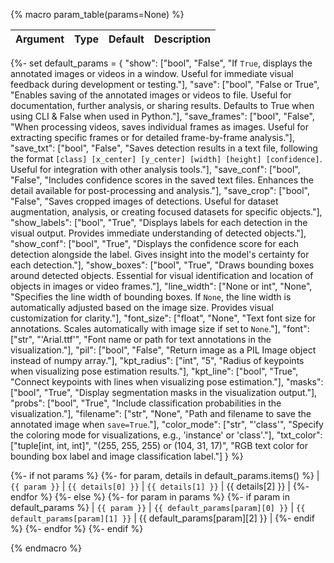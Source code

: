 {% macro param_table(params=None) %}

| Argument | Type | Default | Description |
| -------- | ---- | ------- | ----------- |

{%- set default_params = {
    "show": ["bool", "False", "If `True`, displays the annotated images or videos in a window. Useful for immediate visual feedback during development or testing."],
    "save": ["bool", "False or True", "Enables saving of the annotated images or videos to file. Useful for documentation, further analysis, or sharing results. Defaults to True when using CLI & False when used in Python."],
    "save_frames": ["bool", "False", "When processing videos, saves individual frames as images. Useful for extracting specific frames or for detailed frame-by-frame analysis."],
    "save_txt": ["bool", "False", "Saves detection results in a text file, following the format `[class] [x_center] [y_center] [width] [height] [confidence]`. Useful for integration with other analysis tools."],
    "save_conf": ["bool", "False", "Includes confidence scores in the saved text files. Enhances the detail available for post-processing and analysis."],
    "save_crop": ["bool", "False", "Saves cropped images of detections. Useful for dataset augmentation, analysis, or creating focused datasets for specific objects."],
    "show_labels": ["bool", "True", "Displays labels for each detection in the visual output. Provides immediate understanding of detected objects."],
    "show_conf": ["bool", "True", "Displays the confidence score for each detection alongside the label. Gives insight into the model's certainty for each detection."],
    "show_boxes": ["bool", "True", "Draws bounding boxes around detected objects. Essential for visual identification and location of objects in images or video frames."],
    "line_width": ["None or int", "None", "Specifies the line width of bounding boxes. If `None`, the line width is automatically adjusted based on the image size. Provides visual customization for clarity."],
    "font_size": ["float", "None", "Text font size for annotations. Scales automatically with image size if set to `None`."],
    "font": ["str", "'Arial.ttf'", "Font name or path for text annotations in the visualization."],
    "pil": ["bool", "False", "Return image as a PIL Image object instead of numpy array."],
    "kpt_radius": ["int", "5", "Radius of keypoints when visualizing pose estimation results."],
    "kpt_line": ["bool", "True", "Connect keypoints with lines when visualizing pose estimation."],
    "masks": ["bool", "True", "Display segmentation masks in the visualization output."],
    "probs": ["bool", "True", "Include classification probabilities in the visualization."],
    "filename": ["str", "None", "Path and filename to save the annotated image when `save=True`."],
    "color_mode": ["str", "'class'", "Specify the coloring mode for visualizations, e.g., 'instance' or 'class'."],
    "txt_color": ["tuple[int, int, int]", "(255, 255, 255) or (104, 31, 17)", "RGB text color for bounding box label and image classification label."]
} %}

{%- if not params %}
{%- for param, details in default_params.items() %}
| `{{ param }}` | `{{ details[0] }}` | `{{ details[1] }}` | {{ details[2] }} |
{%- endfor %}
{%- else %}
{%- for param in params %}
{%- if param in default_params %}
| `{{ param }}` | `{{ default_params[param][0] }}` | `{{ default_params[param][1] }}` | {{ default_params[param][2] }} |
{%- endif %}
{%- endfor %}
{%- endif %}

{% endmacro %}
